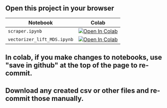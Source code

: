 ## Open this project in your browser

| Notebook        | Colab |
|-----------------|-------|
| `scraper.ipynb` | [![Open In Colab](https://colab.research.google.com/assets/colab-badge.svg)](https://colab.research.google.com/github/AHMerrill/Unstructured-Data-1/blob/main/scraper.ipynb) | 
| `vectorizer_lift_MDS.ipynb` | [![Open In Colab](https://colab.research.google.com/assets/colab-badge.svg)](https://colab.research.google.com/github/AHMerrill/Unstructured-Data-1/blob/main/vectorizer_lift_MDS.ipynb) |

## In colab, if you make changes to notebooks, use "save in github" at the top of the page to re-commit.
## Download any created csv or other files and re-commit those manually.
